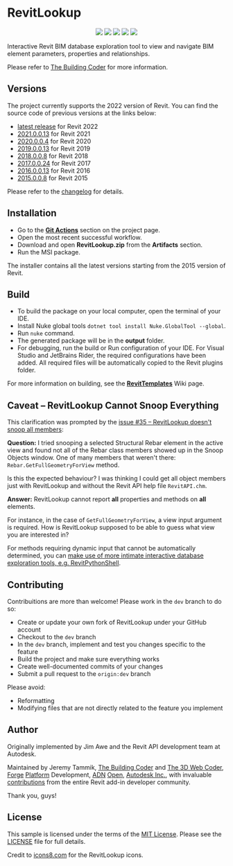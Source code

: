 # RevitLookup

<p align="center">
  <img src="https://img.shields.io/badge/Revit%20API-2022-blue.svg?style=for-the-badge">
  <img src="https://img.shields.io/badge/platform-Windows-lightgray.svg?style=for-the-badge">
  <img src="https://img.shields.io/badge/.NET-4.8-blue.svg?style=for-the-badge">
  <a href="http://opensource.org/licenses/MIT"><img src="https://img.shields.io/github/license/jeremytammik/RevitLookup?style=for-the-badge"></a>
  <a href="https://actions-badge.atrox.dev/jeremytammik/RevitLookup/goto"><img src="https://img.shields.io/endpoint.svg?url=https%3A%2F%2Factions-badge.atrox.dev%2Fjeremytammik%2FRevitLookup%2Fbadge&style=for-the-badge"></a>
</p>

Interactive Revit BIM database exploration tool to view and navigate BIM element parameters, properties and relationships.

Please refer to [The Building Coder](http://thebuildingcoder.typepad.com) for more information.


## Versions

The project currently supports the 2022 version of Revit.
You can find the source code of previous versions at the links below:
- [latest release](https://github.com/jeremytammik/RevitLookup/releases/latest) for Revit 2022
- [2021.0.0.13](https://github.com/jeremytammik/RevitLookup/releases/tag/2021.0.0.13) for Revit 2021
- [2020.0.0.4](https://github.com/jeremytammik/RevitLookup/releases/tag/2020.0.0.4) for Revit 2020
- [2019.0.0.13](https://github.com/jeremytammik/RevitLookup/releases/tag/2019.0.0.13) for Revit 2019
- [2018.0.0.8](https://github.com/jeremytammik/RevitLookup/releases/tag/2018.0.0.8) for Revit 2018
- [2017.0.0.24](https://github.com/jeremytammik/RevitLookup/releases/tag/2017.0.0.24) for Revit 2017
- [2016.0.0.13](https://github.com/jeremytammik/RevitLookup/releases/tag/2016.0.0.13) for Revit 2016
- [2015.0.0.8](https://github.com/jeremytammik/RevitLookup/releases/tag/2015.0.0.8) for Revit 2015

Please refer to the [changelog](Doc/Changelog.md) for details.

## Installation

- Go to the [**Git Actions**](https://github.com/jeremytammik/RevitLookup/actions/workflows/CreatePackage.yml) section on the project page.
- Open the most recent successful workflow.
- Download and open **RevitLookup.zip** from the **Artifacts** section.
- Run the MSI package.

The installer contains all the latest versions starting from the 2015 version of Revit.

## Build

- To build the package on your local computer, open the terminal of your IDE.
- Install Nuke global tools `dotnet tool install Nuke.GlobalTool --global`.
- Run `nuke` command.
- The generated package will be in the **output** folder.
- For debugging, run the build or Run configuration of your IDE. For Visual Studio and JetBrains Rider, the required configurations have been added. All required files will be automatically copied to the Revit plugins folder.

For more information on building, see the [**RevitTemplates**](https://github.com/Nice3point/RevitTemplates) Wiki page.

## Caveat &ndash; RevitLookup Cannot Snoop Everything

This clarification was prompted by
the [issue #35 &ndash; RevitLookup doesn't snoop all members](https://github.com/jeremytammik/RevitLookup/issues/35):

**Question:** I tried snooping a selected Structural Rebar element in the active view and found not all of the Rebar class members showed up in the Snoop Objects window. One of many members that weren't there: `Rebar.GetFullGeometryForView` method.

Is this the expected behaviour? I was thinking I could get all object members just with  RevitLookup and without the Revit API help file `RevitAPI.chm`.

**Answer:** RevitLookup cannot report **all** properties and methods on **all** elements.

For instance, in the case of `GetFullGeometryForView`, a view input argument is required.
How is RevitLookup supposed to be able to guess what view you are interested in?

For methods requiring dynamic input that cannot be automatically determined, you can [make use of more intimate interactive database exploration tools, e.g. RevitPythonShell](http://thebuildingcoder.typepad.com/blog/2013/11/intimate-revit-database-exploration-with-the-python-shell.html).

## Contributing

Contribuitions are more than welcome! Please work in the `dev` branch to do so:

- Create or update your own fork of RevitLookup under your GitHub account
- Checkout to the `dev` branch
- In the `dev` branch, implement and test you changes specific to the feature
- Build the project and make sure everything works
- Create well-documented commits of your changes
- Submit a pull request to the `origin:dev` branch

Please avoid:

- Reformatting
- Modifying files that are not directly related to the feature you implement


## Author

Originally implemented by Jim Awe and the Revit API development team at Autodesk.

Maintained by Jeremy Tammik,
[The Building Coder](http://thebuildingcoder.typepad.com) and
[The 3D Web Coder](http://the3dwebcoder.typepad.com),
[Forge](http://forge.autodesk.com) [Platform](https://developer.autodesk.com) Development,
[ADN](http://www.autodesk.com/adn)
[Open](http://www.autodesk.com/adnopen),
[Autodesk Inc.](http://www.autodesk.com),
with invaluable [contributions](https://github.com/jeremytammik/RevitLookup/graphs/contributors) from
the entire Revit add-in developer community.

Thank you, guys!

## License

This sample is licensed under the terms of the [MIT License](http://opensource.org/licenses/MIT).
Please see the [LICENSE](License.md) file for full details.

Credit to [icons8.com](https://icons8.com) for the RevitLookup icons.

